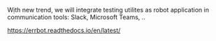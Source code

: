 Wịth new trend, we will integrate testing utilites as robot application in communication tools: Slack, Microsoft Teams, ..

https://errbot.readthedocs.io/en/latest/
